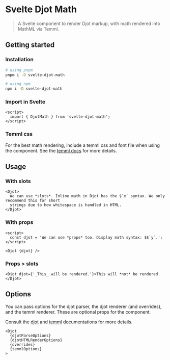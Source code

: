 # Svelte Djot Math

> A Svelte component to render Djot markup, with math rendered into MathML via Temml.

## Getting started

### Installation

```bash
# using pnpm
pnpm i -D svelte-djot-math

# using npm
npm i -D svelte-djot-math
```

### Import in Svelte

```svelte
<script>
  import { DjotMath } from 'svelte-djot-math';
</script>
```

### Temml css

For the best math rendering, include a temml css and font file when using the component. See the [temml docs](https://temml.org/docs/en/administration#installation) for more details.

## Usage

### With slots

```svelte
<Djot>
  We can use *slots*. Inline math in Djot has the $`x` syntax. We only recommend this for short
  strings due to how whitespace is handled in HTML.
</Djot>
```

### With props

```svelte
<script>
  const djot = 'We can use *props* too. Display math syntax: $$`y`.';
</script>

<Djot {djot} />
```

### Props > slots

```svelte
<Djot djot={'_This_ will be rendered.'}>This will *not* be rendered.</Djot>
```

## Options

You can pass options for the djot parser, the djot renderer (and overrides), and the temml renderer. These are optional props for the component.

Consult the [djot](https://github.com/jgm/djot.js/) and [temml](https://temml.org/docs/en/administration#options) documentations for more details.

```svelte
<Djot 
  {djotParseOptions}
  {djotHTMLRenderOptions}
  {overrides}
  {temmlOptions}
>
```
